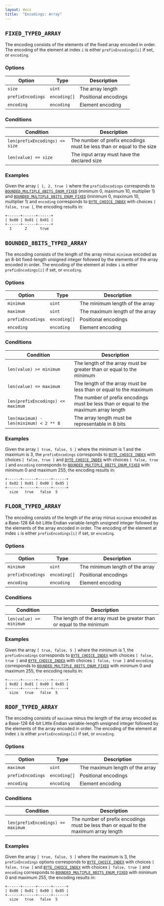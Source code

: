 ```yaml
---
layout: docs
title:  "Encodings: Array"
---
```


`FIXED_TYPED_ARRAY`
-------------------

The encoding consists of the elements of the fixed array encoded in order. The
encoding of the element at index `i` is either `prefixEncodings[i]` if set, or
`encoding`.

### Options

| Option            | Type         | Description          |
|-------------------|--------------|----------------------|
| `size`            | `uint`       | The array length     |
| `prefixEncodings` | `encoding[]` | Positional encodings |
| `encoding`        | `encoding`   | Element encoding     |

### Conditions

| Condition                      | Description                                                           |
|--------------------------------|-----------------------------------------------------------------------|
| `len(prefixEncodings) <= size` | The number of prefix encodings must be less than or equal to the size |
| `len(value) == size`           | The input array must have the declared size                           |

### Examples

Given the array `[ 1, 2, true ]` where the `prefixEncodings` corresponds to
[`BOUNDED_MULTIPLE_8BITS_ENUM_FIXED`](./integer) (minimum 0, maximum 10,
multiplier 1) and [`BOUNDED_MULTIPLE_8BITS_ENUM_FIXED`](./integer) (minimum 0,
maximum 10, multiplier 1) and `encoding` corresponds to
[`BYTE_CHOICE_INDEX`](./enum) with choices `[ false, true ]`, the encoding
results in:

```
+------+------+------+
| 0x00 | 0x01 | 0x01 |
+------+------+------+
  1      2      true
```

`BOUNDED_8BITS_TYPED_ARRAY`
---------------------------

The encoding consists of the length of the array minus `minimum` encoded as an
8-bit fixed-length unsigned integer followed by the elements of the array
encoded in order. The encoding of the element at index `i` is either
`prefixEncodings[i]` if set, or `encoding`.

### Options

| Option            | Type         | Description                     |
|-------------------|--------------|---------------------------------|
| `minimum`         | `uint`       | The minimum length of the array |
| `maximum`         | `uint`       | The maximum length of the array |
| `prefixEncodings` | `encoding[]` | Positional encodings            |
| `encoding`        | `encoding`   | Element encoding                |

### Conditions

| Condition                              | Description                                                                           |
|----------------------------------------|---------------------------------------------------------------------------------------|
| `len(value) >= minimum`                | The length of the array must be greater than or equal to the minimum                  |
| `len(value) <= maximum`                | The length of the array must be less than or equal to the maximum                     |
| `len(prefixEncodings) <= maximum`      | The number of prefix encodings must be less than or equal to the maximum array length |
| `len(maximum) - len(minimum) < 2 ** 8` | The array length must be representable in 8 bits                                      |

### Examples

Given the array `[ true, false, 5 ]` where the minimum is 1 and the maximum is
3, the `prefixEncodings` corresponds to [`BYTE_CHOICE_INDEX`](./enum) with
choices `[ false, true ]` and [`BYTE_CHOICE_INDEX`](./enum) with choices `[
false, true ]` and `encoding` corresponds to
[`BOUNDED_MULTIPLE_8BITS_ENUM_FIXED`](./integer) with minimum 0 and maximum
255, the encoding results in:

```
+------+------+------+------+
| 0x02 | 0x01 | 0x00 | 0x05 |
+------+------+------+------+
  size   true   false  5
```

`FLOOR_TYPED_ARRAY`
-------------------

The encoding consists of the length of the array minus `minimum` encoded as a
Base-128 64-bit Little Endian variable-length unsigned integer followed by the
elements of the array encoded in order. The encoding of the element at index
`i` is either `prefixEncodings[i]` if set, or `encoding`.

### Options

| Option            | Type         | Description                     |
|-------------------|--------------|---------------------------------|
| `minimum`         | `uint`       | The minimum length of the array |
| `prefixEncodings` | `encoding[]` | Positional encodings            |
| `encoding`        | `encoding`   | Element encoding                |

### Conditions

| Condition               | Description                                                          |
|-------------------------|----------------------------------------------------------------------|
| `len(value) >= minimum` | The length of the array must be greater than or equal to the minimum |

### Examples

<!-- TODO: Give an example of an array with more than 8-bit of elements -->

Given the array `[ true, false, 5 ]` where the minimum is 1, the
`prefixEncodings` corresponds to [`BYTE_CHOICE_INDEX`](./enum) with choices `[
false, true ]` and [`BYTE_CHOICE_INDEX`](./enum) with choices `[ false, true ]`
and `encoding` corresponds to [`BOUNDED_MULTIPLE_8BITS_ENUM_FIXED`](./integer)
with minimum 0 and maximum 255, the encoding results in:

```
+------+------+------+------+
| 0x02 | 0x01 | 0x00 | 0x05 |
+------+------+------+------+
  size   true   false  5
```

`ROOF_TYPED_ARRAY`
------------------

The encoding consists of `maximum` minus the length of the array encoded as a
Base-128 64-bit Little Endian variable-length unsigned integer followed by the
elements of the array encoded in order. The encoding of the element at index
`i` is either `prefixEncodings[i]` if set, or `encoding`.

### Options

| Option            | Type         | Description                     |
|-------------------|--------------|---------------------------------|
| `maximum`         | `uint`       | The maximum length of the array |
| `prefixEncodings` | `encoding[]` | Positional encodings            |
| `encoding`        | `encoding`   | Element encoding                |

### Conditions

| Condition                         | Description                                                                           |
|-----------------------------------|---------------------------------------------------------------------------------------|
| `len(prefixEncodings) <= maximum` | The number of prefix encodings must be less than or equal to the maximum array length |

### Examples

Given the array `[ true, false, 5 ]` where the maximum is 3, the
`prefixEncodings` options corresponds to [`BYTE_CHOICE_INDEX`](./enum) with
choices `[ false, true ]` and [`BYTE_CHOICE_INDEX`](./enum) with choices `[
false, true ]` and `encoding` corresponds to
[`BOUNDED_MULTIPLE_8BITS_ENUM_FIXED`](./integer) with minimum 0 and maximum
255, the encoding results in:

```
+------+------+------+------+
| 0x00 | 0x01 | 0x00 | 0x05 |
+------+------+------+------+
  size   true   false  5
```
